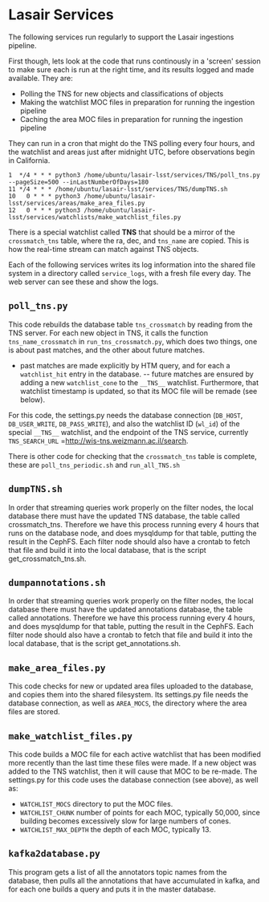 # Lasair Services
The following services run regularly to support the Lasair ingestions pipeline.

First though, lets look at the code that runs continously in a 'screen' session
to make sure each is run at the right time, and its results logged and made 
available. They are:
- Polling the TNS for new objects and classifications of objects
- Making the watchlist MOC files in preparation for running the ingestion pipeline
- Caching the area MOC files in preparation for running the ingestion pipeline

They can run in a cron that might do the TNS polling every four hours, and the watchlist
and areas just after midnight UTC, before observations begin in California.

```
1  */4 * * * python3 /home/ubuntu/lasair-lsst/services/TNS/poll_tns.py --pageSize=500 --inLastNumberOfDays=180
11 */4 * * * /home/ubuntu/lasair-lsst/services/TNS/dumpTNS.sh 
10   0 * * * python3 /home/ubuntu/lasair-lsst/services/areas/make_area_files.py
12   0 * * * python3 /home/ubuntu/lasair-lsst/services/watchlists/make_watchlist_files.py
```

There is a special watchlist called __TNS__ that should be a mirror of the `crossmatch_tns` 
table, where the ra, dec, and `tns_name` are copied. This is how the real-time stream 
can match against TNS objects. 

Each of the following services writes its log information into the shared file system
in a directory called `service_logs`, with a fresh file every day. The web server can
see these and show the logs.

## `poll_tns.py`
This code rebuilds the database table `tns_crossmatch` by reading from the TNS server.
For each new object in TNS, it calls the function `tns_name_crossmatch` 
in `run_tns_crossmatch.py`, which does two things, one is about past matches, 
and the other about future matches.
- past matches are made explicitly by HTM query, and for each a `watchlist_hit` entry in the database.
-- future matches are ensured by adding a new `watchlist_cone` to the `__TNS__` watchlist. Furthermore, that watchlist timestamp is updated, so that its MOC file will be remade (see below).

For this code, the settings.py needs the database connection 
(`DB_HOST`, `DB_USER_WRITE`, `DB_PASS_WRITE`), and also the watchlist ID (`wl_id`) of the 
special `__TNS__` watchlist, and the endpoint of the TNS service, currently 
`TNS_SEARCH_URL` =http://wis-tns.weizmann.ac.il/search.

There is other code for checking that the `crossmatch_tns` table is complete,
these are `poll_tns_periodic.sh` and `run_all_TNS.sh`

## `dumpTNS.sh`
In order that streaming queries work properly on the filter nodes, the local database there must
have the updated TNS database, the table called crossmatch_tns. Therefore we have this process
running every 4 hours that runs on the database node, and does mysqldump for that
table, putting the result in the CephFS. Each filter node should also have a crontab to fetch 
that file and build it into the local database, that is the script get_crossmatch_tns.sh.

## `dumpannotations.sh`
In order that streaming queries work properly on the filter nodes, the local database there must
have the updated annotations database, the table called annotations. Therefore we have this process
running every 4 hours, and does mysqldump for that
table, putting the result in the CephFS. Each filter node should also have a crontab to fetch 
that file and build it into the local database, that is the script get_annotations.sh.

## `make_area_files.py`
This code checks for new or updated area files uploaded to the database, and
copies them into the shared filesystem. 
Its settings.py file needs the database connection,
as well as `AREA_MOCS`, the directory where the area files are stored.

## `make_watchlist_files.py`
This code builds a MOC file for each active watchlist that has been modified more recently 
than the last time these files were made.
If a new object was added to the TNS watchlist, then it will cause that MOC to be re-made.
The settings.py for this code uses the database connection (see above), as well as:
- `WATCHLIST_MOCS`  directory to put the MOC files.
- `WATCHLIST_CHUNK` number of points for each MOC, typically 50,000, since building becomes excessively slow for large numbers of cones.
- `WATCHLIST_MAX_DEPTH` the depth of each MOC, typically 13.

## `kafka2database.py`
This program gets a list of all the annotators topic names from the database, 
then pulls all the annotations that have accumulated in kafka, and
for each one builds a query and puts it in the master database.
